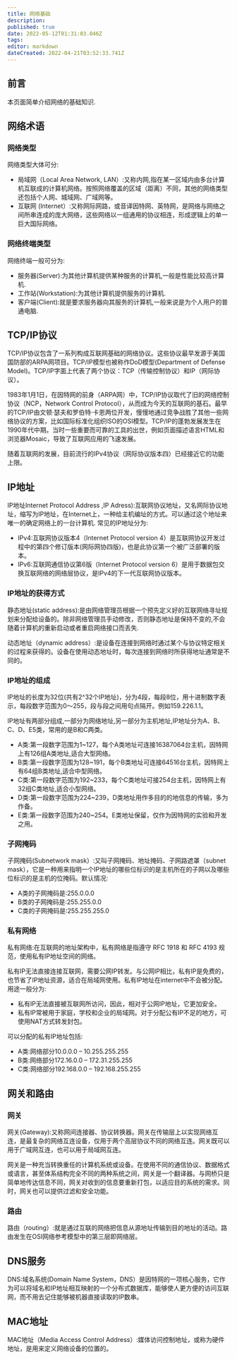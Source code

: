 ```yaml
---
title: 网络基础
description: 
published: true
date: 2022-05-12T01:31:03.046Z
tags: 
editor: markdown
dateCreated: 2022-04-21T03:52:33.741Z
---
```


## 前言

本页面简单介绍网络的基础知识.

## 网络术语

### 网络类型

网络类型大体可分:

- 局域网（Local Area Network, LAN）:又称内网,指在某一区域内由多台计算机互联成的计算机网络。按照网络覆盖的区域（距离）不同，其他的网络类型还包括个人网、城域网、广域网等。
- 互联网 (Internet）:又称网际网路，或音译因特网、英特网，是网络与网络之间所串连成的庞大网络，这些网络以一组通用的协议相连，形成逻辑上的单一巨大国际网络。

### 网络终端类型

网络终端一般可分为:

- 服务器(Server):为其他计算机提供某种服务的计算机,一般是性能比较高计算机.
- 工作站(Workstation):为其他计算机提供服务的计算机.
- 客户端(Client):就是要求服务器向其服务的计算机,一般来说是为个人用户的普通电脑.

## TCP/IP协议

TCP/IP协议包含了一系列构成互联网基础的网络协议。这些协议最早发源于美国国防部的ARPA网项目。TCP/IP模型也被称作DoD模型(Department of Defense Model)。TCP/IP字面上代表了两个协议：TCP（传输控制协议）和IP（网际协议）。

1983年1月1日，在因特网的前身（ARPA网）中，TCP/IP协议取代了旧的网络控制协议（NCP，Network Control Protocol），从而成为今天的互联网的基石。最早的TCP/IP由文顿·瑟夫和罗伯特·卡恩两位开发，慢慢地通过竞争战胜了其他一些网络协议的方案，比如国际标准化组织ISO的OSI模型。TCP/IP的蓬勃发展发生在1990年代中期。当时一些重要而可靠的工具的出世，例如页面描述语言HTML和浏览器Mosaic，导致了互联网应用的飞速发展。

随着互联网的发展，目前流行的IPv4协议（网际协议版本四）已经接近它的功能上限。

## IP地址

IP地址Internet Protocol Address ,IP Adress):互联网协议地址，又名网际协议地址，缩写为IP地址，在Internet上，一种给主机编址的方式。可以通过这个地址来唯一的确定网络上的一台计算机. 常见的IP地址分为:

- IPv4:互联网协议版本4（Internet Protocol version 4）是互联网协议开发过程中的第四个修订版本(网际网协四版)，也是此协议第一个被广泛部署的版本。
- IPv6:互联网通信协议第6版（Internet Protocol version 6）是用于数据包交换互联网络的网络层协议，是IPv4的下一代互联网协议版本。

### IP地址的获得方式

静态地址(static address):是由网络管理员根据一个预先定义好的互联网络寻址规划来分配给设备的。除非网络管理员手动修改，否则静态地址是保持不变的,不会随着计算机的重新启动或者重启网络接口而丢失.

动态地址（dynamic address）:是设备在连接到网络时通过某个与协议特定相关的过程来获得的。设备在使用动态地址时，每次连接到网络时所获得地址通常是不同的。

### IP地址的组成

IP地址的长度为32位(共有2^32个IP地址)，分为4段，每段8位，用十进制数字表示，每段数字范围为0～255，段与段之间用句点隔开。例如159.226.1.1。

IP地址有两部分组成,一部分为网络地址,另一部分为主机地址,IP地址分为A、B、C、D、E5类，常用的是B和C两类。

- A类:第一段数字范围为1~127，每个A类地址可连接16387064台主机，因特网上有126组A类地址,适合大型网络。
- B类:第一段数字范围为128~191，每个B类地址可连接64516台主机，因特网上有64组B类地址,适合中型网络。
- C类:第一段数字范围为192~233，每个C类地址可接254台主机，因特网上有32组C类地址,适合小型网络。
- D类:第一段数字范围为224~239，D类地址用作多目的的地信息的传输，多为作备。
- E类:第一段数字范围为240~254。E类地址保留，仅作为因特网的实验和开发之用。

### 子网掩码

子网掩码(Subnetwork mask）:又叫子网掩码、地址掩码、子网路遮罩（subnet mask），它是一种用来指明一个IP地址的哪些位标识的是主机所在的子网以及哪些位标识的是主机的位掩码。默认情况:

- A类的子网掩码是:255.0.0.0
- B类的子网掩码是:255.255.0.0
- C类的子网掩码是:255.255.255.0

### 私有网络

私有网络:在互联网的地址架构中，私有网络是指遵守 RFC 1918 和 RFC 4193 规范，使用私有IP地址空间的网络。

私有IP无法直接连接互联网，需要公网IP转发。与公网IP相比，私有IP是免费的，也节省了IP地址资源，适合在局域网使用。私有IP地址在internet中不会被分配。用途一般分为:

- 私有IP无法直接被互联网所访问，因此，相对于公网IP地址，它更加安全。
- 私有IP常被用于家庭，学校和企业的局域网。对于分配公有IP不足的地方，可使用NAT方式转发封包。

可以分配的私有IP地址包括:

- A类:网络部分10.0.0.0 – 10.255.255.255
- B类:网络部分172.16.0.0 – 172.31.255.255
- C类:网络部分192.168.0.0 – 192.168.255.255

## 网关和路由

### 网关

网关(Gateway):又称网间连接器、协议转换器。网关在传输层上以实现网络互连，是最复杂的网络互连设备，仅用于两个高层协议不同的网络互连。网关既可以用于广域网互连，也可以用于局域网互连。

网关是一种充当转换重任的计算机系统或设备。在使用不同的通信协议、数据格式或语言，甚至体系结构完全不同的两种系统之间，网关是一个翻译器。与网桥只是简单地传达信息不同，网关对收到的信息要重新打包，以适应目的系统的需求。同时，网关也可以提供过滤和安全功能。

### 路由

路由（routing）:就是通过互联的网络把信息从源地址传输到目的地址的活动。路由发生在OSI网络参考模型中的第三层即网络层。

## DNS服务

DNS:域名系统(Domain Name System，DNS）是因特网的一项核心服务，它作为可以将域名和IP地址相互映射的一个分布式数据库，能够使人更方便的访问互联网，而不用去记住能够被机器直接读取的IP数串。

## MAC地址

MAC地址（Media Access Control Address）:媒体访问控制地址，或称为硬件地址，是用来定义网络设备的位置的。